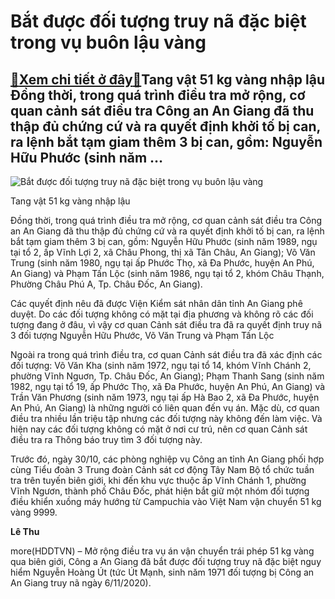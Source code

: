 Bắt được đối tượng truy nã đặc biệt trong vụ buôn lậu vàng
==========================================================

[:gift:Xem chi tiết ở đây:gift:](https://hddtvn.com/bat-duoc-doi-tuong-truy-na-dac-biet-trong-vu-buon-lau-vang/)Tang vật 51 kg vàng nhập lậu Đồng thời, trong quá trình điều tra mở rộng, cơ quan cảnh sát điều tra Công an An Giang đã thu thập đủ chứng cứ và ra quyết định khởi tố bị can, ra lệnh bắt tạm giam thêm 3 bị can, gồm: Nguyễn Hữu Phước (sinh năm …
---------------------------------------------------------------------------------------------------------------------------------------------------------------------------------------------------------------------------------------------------





![Bắt được đối tượng truy nã đặc biệt trong vụ buôn lậu vàng](https://hddtvn.com/wp-content/uploads/2021/01/5418_3730_3_dt_tuong_vu_51_kg_ra_dau_thu1.png "Bắt được đối tượng truy nã đặc biệt trong vụ buôn lậu vàng")


Tang vật 51 kg vàng nhập lậu



Đồng thời, trong quá trình điều tra mở rộng, cơ quan cảnh sát điều tra Công an An Giang đã thu thập đủ chứng cứ và ra quyết định khởi tố bị can, ra lệnh bắt tạm giam thêm 3 bị can, gồm: Nguyễn Hữu Phước (sinh năm 1989, ngụ tại tổ 2, ấp Vĩnh Lợi 2, xã Châu Phong, thị xã Tân Châu, An Giang); Võ Văn Trung (sinh năm 1980, ngụ tại ấp Phước Thọ, xã Đa Phước, huyện An Phú, An Giang) và Phạm Tấn Lộc (sinh năm 1986, ngụ tại tổ 2, khóm Châu Thạnh, Phường Châu Phú A, Tp. Châu Đốc, An Giang).


Các quyết định nêu đã được Viện Kiểm sát nhân dân tỉnh An Giang phê duyệt. Do các đối tượng không có mặt tại địa phương và không rõ các đối tượng đang ở đâu, vì vậy cơ quan Cảnh sát điều tra đã ra quyết định truy nã 3 đối tượng Nguyễn Hữu Phước, Võ Văn Trung và Phạm Tấn Lộc


Ngoài ra trong quá trình điều tra, cơ quan Cảnh sát điều tra đã xác định các đối tượng: Võ Văn Kha (sinh năm 1972, ngụ tại tổ 14, khóm Vĩnh Chánh 2, phường Vĩnh Nguơn, Tp. Châu Đốc, An Giang); Phạm Thanh Sang (sinh năm 1982, ngụ tại tổ 19, ấp Phước Thọ, xã Đa Phước, huyện An Phú, An Giang) và Trần Văn Phương (sinh năm 1973, ngụ tại ấp Hà Bao 2, xã Đa Phước, huyện An Phú, An Giang) là những người có liên quan đến vụ án. Mặc dù, cơ quan điều tra nhiều lần triệu tập nhưng các đối tượng này không đến làm việc. Và hiện nay các đối tượng không có mặt ở nơi cư trú, nên cơ quan Cảnh sát điều tra ra Thông báo truy tìm 3 đối tượng này.


Trước đó, ngày 30/10, các phòng nghiệp vụ Công an tỉnh An Giang phối hợp cùng Tiểu đoàn 3 Trung đoàn Cảnh sát cơ động Tây Nam Bộ tổ chức tuần tra trên tuyến biên giới, khi đến khu vực thuộc ấp Vĩnh Chánh 1, phường Vĩnh Ngươn, thành phố Châu Đốc, phát hiện bắt giữ một nhóm đối tượng điều khiển xuồng máy hướng từ Campuchia vào Việt Nam vận chuyển 51 kg vàng 9999.




**Lê Thu**



more(HDDTVN) – Mở rộng điều tra vụ án vận chuyển trái phép 51 kg vàng qua biên giới, Công a An Giang đã bắt được đối tượng truy nã đặc biệt nguy hiểm Nguyễn Hoàng Út (tức Út Mạnh, sinh năm 1971 đối tượng bị Công an An Giang truy nã ngày 6/11/2020).


